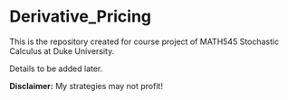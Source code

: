 # Derivative_Pricing

This is the repository created for course project of MATH545 Stochastic Calculus at Duke University. 

Details to be added later.

**Disclaimer:** My strategies may not profit!
